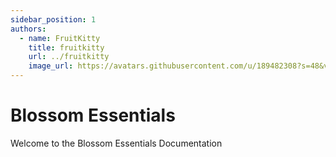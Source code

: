 ```yaml
---
sidebar_position: 1
authors:
  - name: FruitKitty
    title: fruitkitty
    url: ../fruitkitty
    image_url: https://avatars.githubusercontent.com/u/189482308?s=48&v=4
---
```


# Blossom Essentials

Welcome to the Blossom Essentials Documentation

